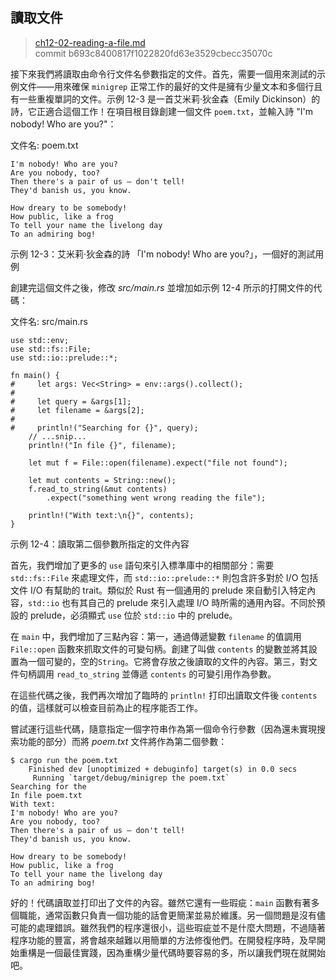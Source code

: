 ## 讀取文件

> [ch12-02-reading-a-file.md](https://github.com/rust-lang/book/blob/master/second-edition/src/ch12-02-reading-a-file.md)
> <br>
> commit b693c8400817f1022820fd63e3529cbecc35070c

接下來我們將讀取由命令行文件名參數指定的文件。首先，需要一個用來測試的示例文件——用來確保 `minigrep` 正常工作的最好的文件是擁有少量文本和多個行且有一些重複單詞的文件。示例 12-3 是一首艾米莉‧狄金森（Emily Dickinson）的詩，它正適合這個工作！在項目根目錄創建一個文件 `poem.txt`，並輸入詩 "I'm nobody! Who are you?"：

<span class="filename">文件名: poem.txt</span>

```text
I'm nobody! Who are you?
Are you nobody, too?
Then there's a pair of us — don't tell!
They'd banish us, you know.

How dreary to be somebody!
How public, like a frog
To tell your name the livelong day
To an admiring bog!
```

<span class="caption">示例 12-3：艾米莉‧狄金森的詩 「I'm nobody! Who are you?」，一個好的測試用例</span>

創建完這個文件之後，修改 *src/main.rs* 並增加如示例 12-4 所示的打開文件的代碼：

<span class="filename">文件名: src/main.rs</span>

```rust,should_panic
use std::env;
use std::fs::File;
use std::io::prelude::*;

fn main() {
#     let args: Vec<String> = env::args().collect();
#
#     let query = &args[1];
#     let filename = &args[2];
#
#     println!("Searching for {}", query);
    // ...snip...
    println!("In file {}", filename);

    let mut f = File::open(filename).expect("file not found");

    let mut contents = String::new();
    f.read_to_string(&mut contents)
        .expect("something went wrong reading the file");

    println!("With text:\n{}", contents);
}
```

<span class="caption">示例 12-4：讀取第二個參數所指定的文件內容</span>

首先，我們增加了更多的 `use` 語句來引入標準庫中的相關部分：需要 `std::fs::File` 來處理文件，而 `std::io::prelude::*` 則包含許多對於 I/O 包括文件 I/O 有幫助的 trait。類似於 Rust 有一個通用的 prelude 來自動引入特定內容，`std::io` 也有其自己的 prelude 來引入處理 I/O 時所需的通用內容。不同於預設的 prelude，必須顯式 `use` 位於 `std::io` 中的 prelude。

在 `main` 中，我們增加了三點內容：第一，通過傳遞變數 `filename` 的值調用 `File::open` 函數來抓取文件的可變句柄。創建了叫做 `contents` 的變數並將其設置為一個可變的，空的`String`。它將會存放之後讀取的文件的內容。第三，對文件句柄調用 `read_to_string` 並傳遞 `contents` 的可變引用作為參數。

在這些代碼之後，我們再次增加了臨時的 `println!` 打印出讀取文件後 `contents` 的值，這樣就可以檢查目前為止的程序能否工作。

嘗試運行這些代碼，隨意指定一個字符串作為第一個命令行參數（因為還未實現搜索功能的部分）而將 *poem.txt* 文件將作為第二個參數：

```text
$ cargo run the poem.txt
    Finished dev [unoptimized + debuginfo] target(s) in 0.0 secs
     Running `target/debug/minigrep the poem.txt`
Searching for the
In file poem.txt
With text:
I'm nobody! Who are you?
Are you nobody, too?
Then there's a pair of us — don't tell!
They'd banish us, you know.

How dreary to be somebody!
How public, like a frog
To tell your name the livelong day
To an admiring bog!
```

好的！代碼讀取並打印出了文件的內容。雖然它還有一些瑕疵：`main` 函數有著多個職能，通常函數只負責一個功能的話會更簡潔並易於維護。另一個問題是沒有儘可能的處理錯誤。雖然我們的程序還很小，這些瑕疵並不是什麼大問題，不過隨著程序功能的豐富，將會越來越難以用簡單的方法修復他們。在開發程序時，及早開始重構是一個最佳實踐，因為重構少量代碼時要容易的多，所以讓我們現在就開始吧。